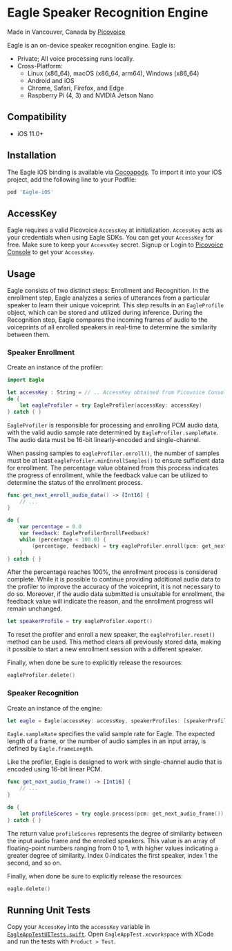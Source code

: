 # Eagle Speaker Recognition Engine

Made in Vancouver, Canada by [Picovoice](https://picovoice.ai)

Eagle is an on-device speaker recognition engine. Eagle is:

- Private; All voice processing runs locally.
- Cross-Platform:
    - Linux (x86_64), macOS (x86_64, arm64), Windows (x86_64)
    - Android and iOS
    - Chrome, Safari, Firefox, and Edge
    - Raspberry Pi (4, 3) and NVIDIA Jetson Nano

## Compatibility

- iOS 11.0+

## Installation

The Eagle iOS binding is available via [Cocoapods](https://cocoapods.org/pods/Eagle-iOS). To import it into your iOS project, add the following line to your Podfile:

```ruby
pod 'Eagle-iOS'
```

## AccessKey

Eagle requires a valid Picovoice `AccessKey` at initialization. `AccessKey` acts as your credentials when using Eagle SDKs.
You can get your `AccessKey` for free. Make sure to keep your `AccessKey` secret.
Signup or Login to [Picovoice Console](https://console.picovoice.ai/) to get your `AccessKey`.

## Usage

Eagle consists of two distinct steps: Enrollment and Recognition. In the enrollment step, Eagle analyzes a series of
utterances from a particular speaker to learn their unique voiceprint. This step results in an `EagleProfile` object,
which can be stored and utilized during inference. During the Recognition step, Eagle compares the incoming frames of
audio to the voiceprints of all enrolled speakers in real-time to determine the similarity between them.

### Speaker Enrollment

Create an instance of the profiler:

```swift
import Eagle

let accessKey : String = // .. AccessKey obtained from Picovoice Console (https://console.picovoice.ai/)
do {
    let eagleProfiler = try EagleProfiler(accessKey: accessKey)
} catch { }
```

`EagleProfiler` is responsible for processing and enrolling PCM audio data, with the valid audio sample rate determined by `EagleProfiler.sampleRate`. The audio data must be 16-bit linearly-encoded and single-channel.

When passing samples to `eagleProfiler.enroll()`, the number of samples must be at least `eagleProfiler.minEnrollSamples()` to ensure sufficient data for enrollment. The percentage value obtained from this process indicates the progress of enrollment, while the feedback value can be utilized to determine the status of the enrollment process.

```swift
func get_next_enroll_audio_data() -> [Int16] {
    // ...
}

do {
    var percentage = 0.0
    var feedback: EagleProfilerEnrollFeedback?
    while (percentage < 100.0) {
        (percentage, feedback) = try eagleProfiler.enroll(pcm: get_next_enroll_audio_data())
    }
} catch { }
```

After the percentage reaches 100%, the enrollment process is considered complete. While it is possible to continue
providing additional audio data to the profiler to improve the accuracy of the voiceprint, it is not necessary to do so.
Moreover, if the audio data submitted is unsuitable for enrollment, the feedback value will indicate the reason, and the enrollment progress will remain unchanged.

```swift
let speakerProfile = try eagleProfiler.export()
```

To reset the profiler and enroll a new speaker, the `eagleProfiler.reset()` method can be used. This method clears all previously stored data, making it possible to start a new enrollment session with a different speaker.

Finally, when done be sure to explicitly release the resources:

```swift
eagleProfiler.delete()
```

### Speaker Recognition

Create an instance of the engine:

```swift
let eagle = Eagle(accessKey: accessKey, speakerProfiles: [speakerProfile])
```

`Eagle.sampleRate` specifies the valid sample rate for Eagle. The expected length of a frame, or the number of audio samples in an input array, is defined by `Eagle.frameLength`.

Like the profiler, Eagle is designed to work with single-channel audio that is encoded using 16-bit linear PCM.

```swift
func get_next_audio_frame() -> [Int16] {
    // ...
}

do {
    let profileScores = try eagle.process(pcm: get_next_audio_frame())
} catch { }
```

The return value `profileScores` represents the degree of similarity between the input audio frame and the enrolled speakers.
This value is an array of floating-point numbers ranging from 0 to 1, with higher values indicating a greater degree of similarity. Index 0 indicates the first speaker, index 1 the second, and so on.

Finally, when done be sure to explicitly release the resources:

```swift
eagle.delete()
```

## Running Unit Tests

Copy your `AccessKey` into the `accessKey` variable in [`EagleAppTestUITests.swift`](EagleAppTest/EagleAppTestUITests/EagleAppTestUITests.swift). Open `EagleAppTest.xcworkspace` with XCode and run the tests with `Product > Test`.

